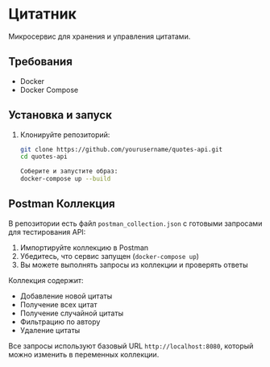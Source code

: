 # Цитатник

Микросервис для хранения и управления цитатами.

## Требования

- Docker
- Docker Compose

## Установка и запуск

1. Клонируйте репозиторий:
   ```bash
   git clone https://github.com/yourusername/quotes-api.git
   cd quotes-api

   Соберите и запустите образ:
   docker-compose up --build

## Postman Коллекция

В репозитории есть файл `postman_collection.json` с готовыми запросами для тестирования API:

1. Импортируйте коллекцию в Postman
2. Убедитесь, что сервис запущен (`docker-compose up`)
3. Вы можете выполнять запросы из коллекции и проверять ответы

Коллекция содержит:
- Добавление новой цитаты
- Получение всех цитат
- Получение случайной цитаты
- Фильтрацию по автору
- Удаление цитаты

Все запросы используют базовый URL `http://localhost:8080`, который можно изменить в переменных коллекции.